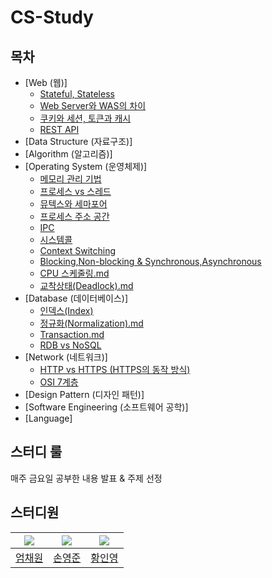 # CS-Study
## 목차
- [Web (웹)]
  - [Stateful, Stateless](Web%2FStateful%2C%20Stateless.md)
  - [Web Server와 WAS의 차이](Web%2FWeb%20Server%EC%99%80%20WAS%EC%9D%98%20%EC%B0%A8%EC%9D%B4.md)
  - [쿠키와 세션, 토큰과 캐시](Web%2F%EC%BF%A0%ED%82%A4%EC%99%80%20%EC%84%B8%EC%85%98%2C%20%ED%86%A0%ED%81%B0%EA%B3%BC%20%EC%BA%90%EC%8B%9C.md)
  - [REST API](Web/REST%20API.md)
- [Data Structure (자료구조)]
- [Algorithm (알고리즘)]
- [Operating System (운영체제)]
  - [메모리 관리 기법](Operating%20System%2F%EB%A9%94%EB%AA%A8%EB%A6%AC%20%EA%B4%80%EB%A6%AC%20%EA%B8%B0%EB%B2%95.md)
  - [프로세스 vs 스레드](Operating%20System%2F%ED%94%84%EB%A1%9C%EC%84%B8%EC%8A%A4%20vs%20%EC%8A%A4%EB%A0%88%EB%93%9C.md)
  - [뮤텍스와 세마포어](Operating%20System%2F%EB%AE%A4%ED%85%8D%EC%8A%A4%EC%99%80%20%EC%84%B8%EB%A7%88%ED%8F%AC%EC%96%B4.md)
  - [프로세스 주소 공간](Operating%20System%2F%ED%94%84%EB%A1%9C%EC%84%B8%EC%8A%A4%20%EC%A3%BC%EC%86%8C%20%EA%B3%B5%EA%B0%84.md)
  - [IPC](Operating%20System%2FIPC.md)
  - [시스템콜](Operating%20System%2F%EC%8B%9C%EC%8A%A4%ED%85%9C%EC%BD%9C.md)
  - [Context Switching](Operating%20System%2FContext%20Switching.md)
  - [Blocking,Non-blocking & Synchronous,Asynchronous](Operating%20System%2FBlocking%2CNon-blocking%20%26%20Synchronous%2CAsynchronous.md)
  - [CPU 스케줄링.md](Operating%20System%2FCPU%20%EC%8A%A4%EC%BC%80%EC%A4%84%EB%A7%81.md)
  - [교착상태(Deadlock).md](Operating%20System%2F%EA%B5%90%EC%B0%A9%EC%83%81%ED%83%9C%28Deadlock%29.md)
- [Database (데이터베이스)]
  - [인덱스(Index)](Database%2F%EC%9D%B8%EB%8D%B1%EC%8A%A4%28Index%29.md)
  - [정규화(Normalization).md](Database%2F%EC%A0%95%EA%B7%9C%ED%99%94%28Normalization%29.md)
  - [Transaction.md](Database%2FTransaction.md)
  - [RDB vs NoSQL](Database%2FRDB%20vs%20NoSQL.md)
- [Network (네트워크)]
  - [HTTP vs HTTPS (HTTPS의 동작 방식)](Network%2FHTTP%20vs%20HTTPS%20%28HTTPS%EC%9D%98%20%EB%8F%99%EC%9E%91%20%EB%B0%A9%EC%8B%9D%29.md)
  - [OSI 7계층](Network%2FOSI%207%EA%B3%84%EC%B8%B5.md)
- [Design Pattern (디자인 패턴)]
- [Software Engineering (소프트웨어 공학)]
- [Language]

## 스터디 룰
매주 금요일 공부한 내용 발표 & 주제 선정 

## 스터디원
| ![](https://avatars.githubusercontent.com/u/65496092?v=4) | ![](https://avatars.githubusercontent.com/u/84082544?v=4) | ![](https://avatars.githubusercontent.com/u/86757234?v=4) |
|:---------------------------------------------------------:|:---------------------------------------------------------:|:---------------------------------------------------------:|
|            [엄채원](https://github.com/chaewon12)          |             [손영준](https://github.com/sohn919)            |            [황인영](https://github.com/inyoung0215)         |
